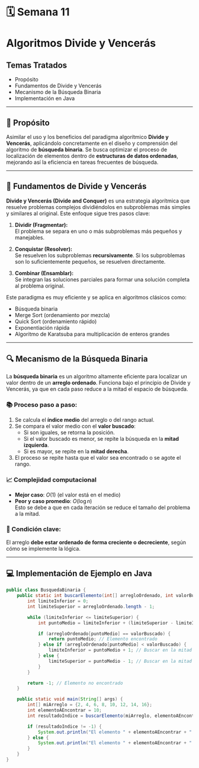 # 🗓️ Semana 11  
# Algoritmos Divide y Vencerás

## Temas Tratados

- Propósito  
- Fundamentos de Divide y Vencerás  
- Mecanismo de la Búsqueda Binaria  
- Implementación en Java

---

## 🎯 Propósito

Asimilar el uso y los beneficios del paradigma algorítmico **Divide y Vencerás**, aplicándolo concretamente en el diseño y comprensión del algoritmo de **búsqueda binaria**. Se busca optimizar el proceso de localización de elementos dentro de **estructuras de datos ordenadas**, mejorando así la eficiencia en tareas frecuentes de búsqueda.

---

## 🧩 Fundamentos de Divide y Vencerás

**Divide y Vencerás (Divide and Conquer)** es una estrategia algorítmica que resuelve problemas complejos dividiéndolos en subproblemas más simples y similares al original. Este enfoque sigue tres pasos clave:

1. **Dividir (Fragmentar):**  
   El problema se separa en uno o más subproblemas más pequeños y manejables.

2. **Conquistar (Resolver):**  
   Se resuelven los subproblemas **recursivamente**. Si los subproblemas son lo suficientemente pequeños, se resuelven directamente.

3. **Combinar (Ensamblar):**  
   Se integran las soluciones parciales para formar una solución completa al problema original.

Este paradigma es muy eficiente y se aplica en algoritmos clásicos como:  
- Búsqueda binaria  
- Merge Sort (ordenamiento por mezcla)  
- Quick Sort (ordenamiento rápido)  
- Exponentiación rápida  
- Algoritmo de Karatsuba para multiplicación de enteros grandes  

---

## 🔍 Mecanismo de la Búsqueda Binaria

La **búsqueda binaria** es un algoritmo altamente eficiente para localizar un valor dentro de un **arreglo ordenado**. Funciona bajo el principio de Divide y Vencerás, ya que en cada paso reduce a la mitad el espacio de búsqueda.

### 📚 Proceso paso a paso:

1. Se calcula el **índice medio** del arreglo o del rango actual.
2. Se compara el valor medio con el **valor buscado**:
   - Si son iguales, se retorna la posición.
   - Si el valor buscado es menor, se repite la búsqueda en la **mitad izquierda**.
   - Si es mayor, se repite en la **mitad derecha**.
3. El proceso se repite hasta que el valor sea encontrado o se agote el rango.

### 📈 Complejidad computacional

- **Mejor caso**: $O(1)$ (el valor está en el medio)
- **Peor y caso promedio**: $O(\log n)$  
Esto se debe a que en cada iteración se reduce el tamaño del problema a la mitad.

### 📌 Condición clave:
El arreglo **debe estar ordenado de forma creciente o decreciente**, según cómo se implemente la lógica.

---

## 💻 Implementación de Ejemplo en Java

```java
public class BusquedaBinaria {
    public static int buscarElemento(int[] arregloOrdenado, int valorBuscado) {
        int limiteInferior = 0;
        int limiteSuperior = arregloOrdenado.length - 1;

        while (limiteInferior <= limiteSuperior) {
            int puntoMedio = limiteInferior + (limiteSuperior - limiteInferior) / 2; // Previene overflow

            if (arregloOrdenado[puntoMedio] == valorBuscado) {
                return puntoMedio; // Elemento encontrado
            } else if (arregloOrdenado[puntoMedio] < valorBuscado) {
                limiteInferior = puntoMedio + 1; // Buscar en la mitad derecha
            } else {
                limiteSuperior = puntoMedio - 1; // Buscar en la mitad izquierda
            }
        }

        return -1; // Elemento no encontrado
    }

    public static void main(String[] args) {
        int[] miArreglo = {2, 4, 6, 8, 10, 12, 14, 16};
        int elementoAEncontrar = 10;
        int resultadoIndice = buscarElemento(miArreglo, elementoAEncontrar);

        if (resultadoIndice != -1) {
            System.out.println("El elemento " + elementoAEncontrar + " fue hallado en el índice: " + resultadoIndice);
        } else {
            System.out.println("El elemento " + elementoAEncontrar + " no está presente en el arreglo.");
        }
    }
}
```
